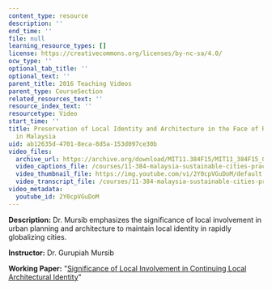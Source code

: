 ```yaml
---
content_type: resource
description: ''
end_time: ''
file: null
learning_resource_types: []
license: https://creativecommons.org/licenses/by-nc-sa/4.0/
ocw_type: ''
optional_tab_title: ''
optional_text: ''
parent_title: 2016 Teaching Videos
parent_type: CourseSection
related_resources_text: ''
resource_index_text: ''
resourcetype: Video
start_time: ''
title: Preservation of Local Identity and Architecture in the Face of Rapid Development
  in Malaysia
uid: ab12635d-4701-8eca-8d5a-153d097ce30b
video_files:
  archive_url: https://archive.org/download/MIT11.384F15/MIT11_384F15_Gurupiah_300k.mp4
  video_captions_file: /courses/11-384-malaysia-sustainable-cities-practicum-spring-2018/faa6b9cf6f5a5985bc10eb6186ce08fc_2Y0cpVGuDoM.vtt
  video_thumbnail_file: https://img.youtube.com/vi/2Y0cpVGuDoM/default.jpg
  video_transcript_file: /courses/11-384-malaysia-sustainable-cities-practicum-spring-2018/2f18d55f2ff10beb8dabf3f0d7a38144_2Y0cpVGuDoM.pdf
video_metadata:
  youtube_id: 2Y0cpVGuDoM
---
```


**Description:** Dr. Mursib emphasizes the significance of local involvement in urban planning and architecture to maintain local identity in rapidly globalizing cities.

**Instructor:** Dr. Gurupiah Mursib

**Working Paper:** "[Significance of Local Involvement in Continuing Local Architectural Identity](http://malaysiacities.mit.edu/paperMursib)"

